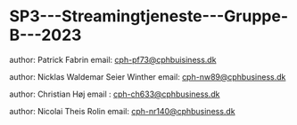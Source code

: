 # SP3---Streamingtjeneste---Gruppe-B---2023

author: Patrick Fabrin
email: cph-pf73@cphbuisiness.dk

author: Nicklas Waldemar Seier Winther
email: cph-nw89@cphbusiness.dk

author: Christian Høj
email : cph-ch633@cphbusiness.dk

author: Nicolai Theis Rolin
email: cph-nr140@cphbusiness.dk